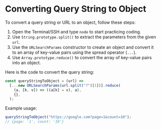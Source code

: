 # Converting Query String to Object

To convert a query string or URL to an object, follow these steps:

1. Open the Terminal/SSH and type `node` to start practicing coding.
2. Use `String.prototype.split()` to extract the parameters from the given `url`.
3. Use the `URLSearchParams` constructor to create an object and convert it to an array of key-value pairs using the spread operator (`...`).
4. Use `Array.prototype.reduce()` to convert the array of key-value pairs into an object.

Here is the code to convert the query string:

```js
const queryStringToObject = (url) =>
  [...new URLSearchParams(url.split("?")[1])].reduce(
    (a, [k, v]) => ((a[k] = v), a),
    {},
  );
```

Example usage:

```js
queryStringToObject("https://google.com?page=1&count=10");
// {page: '1', count: '10'}
```
